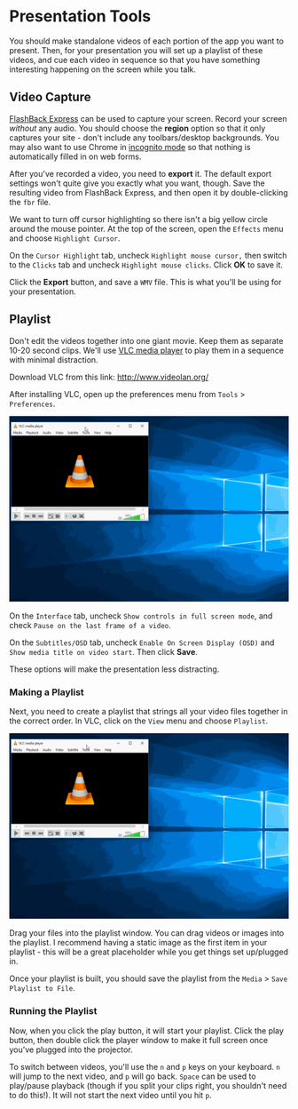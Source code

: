 # Presentation Tools

You should make standalone videos of each portion of the app you want to present. Then, for your presentation you will set up a playlist of these videos, and cue each video in sequence so that you have something interesting happening on the screen while you talk.

## Video Capture

[FlashBack Express](http://www.flashbackrecorder.com/express) can be used to capture your screen. Record your screen _without_ any audio. You should choose the **region** option so that it only captures your site - don't include any toolbars/desktop backgrounds. You may also want to use Chrome in [incognito mode](https://support.google.com/chrome/answer/95464?source=gsearch&hl=en) so that nothing is automatically filled in on web forms.

After you've recorded a video, you need to **export** it. The default export settings won't quite give you exactly what you want, though. Save the resulting video from FlashBack Express, and then open it by double-clicking the `fbr` file.

We want to turn off cursor highlighting so there isn't a big yellow circle around the mouse pointer. At the top of the screen, open the `Effects` menu and choose `Highlight Cursor`.

On the `Cursor Highlight` tab, uncheck `Highlight mouse cursor,` then switch to the `Clicks` tab and uncheck `Highlight mouse clicks`. Click **OK** to save it.

Click the **Export** button, and save a `WMV` file. This is what you'll be using for your presentation.

## Playlist

Don't edit the videos together into one giant movie. Keep them as separate 10-20 second clips. We'll use [VLC media player](http://www.videolan.org/) to play them in a sequence with minimal distraction.

Download VLC from this link: http://www.videolan.org/

After installing VLC, open up the preferences menu from `Tools` > `Preferences`.

![VLC Preferences](vlcprefs.gif)

On the `Interface` tab, uncheck `Show controls in full screen mode`, and check `Pause on the last frame of a video`.

On the `Subtitles/OSD` tab, uncheck `Enable On Screen Display (OSD)` and `Show media title on video start`. Then click **Save**.

These options will make the presentation less distracting.

### Making a Playlist

Next, you need to create a playlist that strings all your video files together in the correct order. In VLC, click on the `View` menu and choose `Playlist`.

![VLC Playlist](vlcplaylist.gif)

Drag your files into the playlist window. You can drag videos or images into the playlist. I recommend having a static image as the first item in your playlist - this will be a great placeholder while you get things set up/plugged in.

Once your playlist is built, you should save the playlist from the `Media` > `Save Playlist to File`.

### Running the Playlist

Now, when you click the play button, it will start your playlist. Click the play button, then double click the player window to make it full screen once you've plugged into the projector.

To switch between videos, you'll use the `n` and `p` keys on your keyboard. `n` will jump to the next video, and `p` will go back. `Space` can be used to play/pause playback (though if you split your clips right, you shouldn't need to do this!). It will not start the next video until you hit `p`.